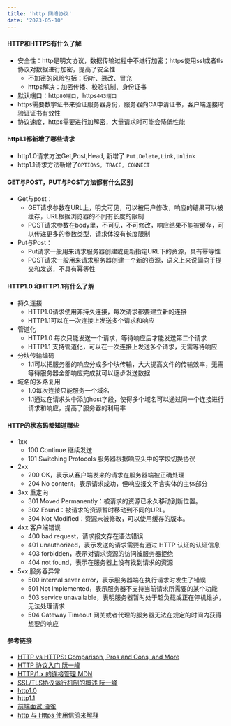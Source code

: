 ```yaml
---
title: 'http 网络协议'
date: '2023-05-10'
---
```

<!--
 * @Author: xinyue
 * @Date: 2023-05-10 13:53:46
 * @Description: 
-->
#### HTTP和HTTPS有什么了解
  + 安全性：http是明文协议，数据传输过程中不进行加密；https使用ssl或者tls协议对数据进行加密，提高了安全性
    + 不加密的风险包括：窃听、篡改、冒充
    + https解决：加密传播、校验机制、身份证书
  + 默认端口：http`80端口`，https`443端口`
  + https需要数字证书来验证服务器身份，服务器向CA申请证书，客户端连接时验证证书有效性
  + 协议速度，https需要进行加解密，大量请求时可能会降低性能

#### http1.1都新增了哪些请求
   + http1.0请求方法Get,Post,Head, 新增了 `Put,Delete,Link,Unlink`
   + http1.1请求方法新增了`OPTIONS, TRACE, CONNECT`
#### GET与POST，PUT与POST方法都有什么区别
   + Get与post：
     + GET请求参数在URL上，明文可见，可以被用户修改，响应的结果可以被缓存，URL根据浏览器的不同有长度的限制
     + POST请求参数在body里，不可见，不可修改，响应结果不能被缓存，可以传递更多的参数类型，请求体没有长度限制
   + Put与Post：
     + Put请求一般用来请求服务器创建或更新指定URL下的资源，具有幂等性
     + POST请求一般用来请求服务器创建一个新的资源，语义上来说偏向于提交和发送，不具有幂等性
#### HTTP1.0 和HTTP1.1有什么了解
  + 持久连接
    + HTTP1.0请求使用非持久连接，每次请求都要建立新的连接
    + HTTP1.1可以在一次连接上发送多个请求和响应
  + 管道化
    + HTTP1.0 每次只能发送一个请求，等待响应后才能发送第二个请求
    + HTTP1.1 支持管道化，可以在一次连接上发送多个请求，无需等待响应
  + 分块传输编码
    + 1.1可以把服务器的响应分成多个块传输，大大提高文件的传输效率，无需等待服务器全部响应完成就可以逐步发送数据
  + 域名的多路复用
    + 1.0每次连接只能服务一个域名
    + 1.1通过在请求头中添加host字段，使得多个域名可以通过同一个连接进行请求和响应，提高了服务器的利用率
#### HTTP的状态码都知道哪些
   + 1xx
      + 100 Continue 继续发送
      + 101 Switching Protocols 服务器根据响应头中的字段切换协议
   + 2xx 
      + 200 OK，表示从客户端发来的请求在服务器端被正确处理
      + 204 No content，表示请求成功，但响应报文不含实体的主体部分
   + 3xx 重定向
      + 301 Moved Permanently：被请求的资源已永久移动到新位置。
      + 302 Found：被请求的资源暂时移动到不同的URL。
      + 304 Not Modified：资源未被修改，可以使用缓存的版本。
   + 4xx 客户端错误
      + 400 bad request，请求报文存在语法错误
      + 401 unauthorized，表示发送的请求需要有通过 HTTP 认证的认证信息
      + 403 forbidden，表示对请求资源的访问被服务器拒绝
      + 404 not found，表示在服务器上没有找到请求的资源
   + 5xx 服务器异常
      + 500 internal sever error，表示服务器端在执行请求时发生了错误
      + 501 Not Implemented，表示服务器不支持当前请求所需要的某个功能
      + 503 service unavailable，表明服务器暂时处于超负载或正在停机维护，无法处理请求
      + 504 Gateway Timeout 网关或者代理的服务器无法在规定的时间内获得想要的响应
#### 参考链接
+ [HTTP vs HTTPS: Comparison, Pros and Cons, and More](https://www.hostinger.com/tutorials/http-vs-https)
+ [HTTP 协议入门 阮一峰](https://www.ruanyifeng.com/blog/2016/08/http.html)
+ [HTTP/1.x 的连接管理 MDN](https://developer.mozilla.org/zh-CN/docs/Web/HTTP/Connection_management_in_HTTP_1.x)
+ [SSL/TLS协议运行机制的概述 阮一峰](https://www.ruanyifeng.com/blog/2014/02/ssl_tls.html)
+ [http1.0](https://www.ietf.org/rfc/rfc1945.txt)
+ [http1.1](https://www.ietf.org/rfc/rfc2616.txt)
+ [前端面试 语雀](https://www.yuque.com/cuggz/interview/cdpgm0#XxfgG)
+ [http 与 Https 使用信鸽来解释](https://www.freecodecamp.org/news/https-explained-with-carrier-pigeons-7029d2193351/)